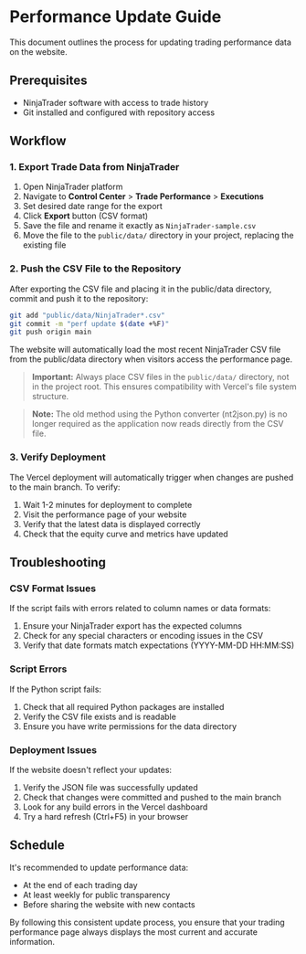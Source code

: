 # Performance Update Guide

This document outlines the process for updating trading performance data on the website.

## Prerequisites

- NinjaTrader software with access to trade history
- Git installed and configured with repository access

## Workflow

### 1. Export Trade Data from NinjaTrader

1. Open NinjaTrader platform
2. Navigate to **Control Center** > **Trade Performance** > **Executions**
3. Set desired date range for the export
4. Click **Export** button (CSV format)
5. Save the file and rename it exactly as `NinjaTrader-sample.csv`
6. Move the file to the `public/data/` directory in your project, replacing the existing file

### 2. Push the CSV File to the Repository

After exporting the CSV file and placing it in the public/data directory, commit and push it to the repository:

```bash
git add "public/data/NinjaTrader*.csv"
git commit -m "perf update $(date +%F)"
git push origin main
```

The website will automatically load the most recent NinjaTrader CSV file from the public/data directory when visitors access the performance page.

> **Important:** Always place CSV files in the `public/data/` directory, not in the project root. This ensures compatibility with Vercel's file system structure.

> **Note:** The old method using the Python converter (nt2json.py) is no longer required as the application now reads directly from the CSV file.

### 3. Verify Deployment

The Vercel deployment will automatically trigger when changes are pushed to the main branch. To verify:

1. Wait 1-2 minutes for deployment to complete
2. Visit the performance page of your website
3. Verify that the latest data is displayed correctly
4. Check that the equity curve and metrics have updated

## Troubleshooting

### CSV Format Issues

If the script fails with errors related to column names or data formats:

1. Ensure your NinjaTrader export has the expected columns
2. Check for any special characters or encoding issues in the CSV
3. Verify that date formats match expectations (YYYY-MM-DD HH:MM:SS)

### Script Errors

If the Python script fails:

1. Check that all required Python packages are installed
2. Verify the CSV file exists and is readable
3. Ensure you have write permissions for the data directory

### Deployment Issues

If the website doesn't reflect your updates:

1. Verify the JSON file was successfully updated
2. Check that changes were committed and pushed to the main branch
3. Look for any build errors in the Vercel dashboard
4. Try a hard refresh (Ctrl+F5) in your browser

## Schedule

It's recommended to update performance data:
- At the end of each trading day
- At least weekly for public transparency
- Before sharing the website with new contacts

By following this consistent update process, you ensure that your trading performance page always displays the most current and accurate information.